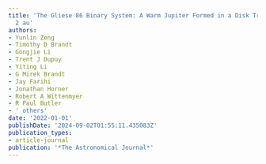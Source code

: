 ```yaml
---
title: 'The Gliese 86 Binary System: A Warm Jupiter Formed in a Disk Truncated at≈
  2 au'
authors:
- Yunlin Zeng
- Timothy D Brandt
- Gongjie Li
- Trent J Dupuy
- Yiting Li
- G Mirek Brandt
- Jay Farihi
- Jonathan Horner
- Robert A Wittenmyer
- R Paul Butler
- ' others'
date: '2022-01-01'
publishDate: '2024-09-02T01:55:11.435083Z'
publication_types:
- article-journal
publication: '*The Astronomical Journal*'
---
```

